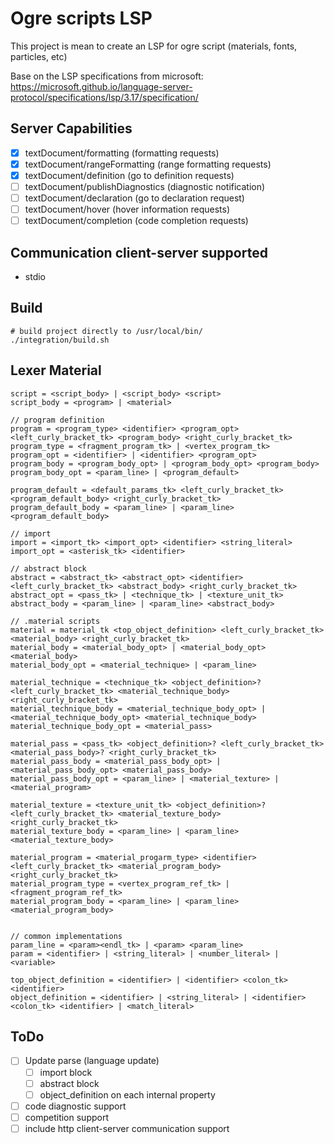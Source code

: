 # Ogre scripts LSP

This project is mean to create an LSP for ogre script (materials, fonts, particles, etc)

Base on the LSP specifications from microsoft: https://microsoft.github.io/language-server-protocol/specifications/lsp/3.17/specification/

## Server Capabilities

- [x] textDocument/formatting (formatting requests)
- [x] textDocument/rangeFormatting (range formatting requests)
- [x] textDocument/definition (go to definition requests)
- [ ] textDocument/publishDiagnostics (diagnostic notification)
- [ ] textDocument/declaration (go to declaration request)
- [ ] textDocument/hover (hover information requests)
- [ ] textDocument/completion (code completion requests)

## Communication client-server supported

- stdio

## Build

```
# build project directly to /usr/local/bin/
./integration/build.sh
```

## Lexer Material

```
script = <script_body> | <script_body> <script>
script_body = <program> | <material>

// program definition
program = <program_type> <identifier> <program_opt> <left_curly_bracket_tk> <program_body> <right_curly_bracket_tk>
program_type = <fragment_program_tk> | <vertex_program_tk>
program_opt = <identifier> | <identifier> <program_opt>
program_body = <program_body_opt> | <program_body_opt> <program_body>
program_body_opt = <param_line> | <program_default>

program_default = <default_params_tk> <left_curly_bracket_tk> <program_default_body> <right_curly_bracket_tk>
program_default_body = <param_line> | <param_line> <program_default_body>

// import
import = <import_tk> <import_opt> <identifier> <string_literal>
import_opt = <asterisk_tk> <identifier>

// abstract block
abstract = <abstract_tk> <abstract_opt> <identifier> <left_curly_bracket_tk> <abstract_body> <right_curly_bracket_tk>
abstract_opt = <pass_tk> | <technique_tk> | <texture_unit_tk>
abstract_body = <param_line> | <param_line> <abstract_body>

// .material scripts
material = material_tk <top_object_definition> <left_curly_bracket_tk> <material_body> <right_curly_bracket_tk>
material_body = <material_body_opt> | <material_body_opt> <material_body>
material_body_opt = <material_technique> | <param_line>

material_technique = <technique_tk> <object_definition>? <left_curly_bracket_tk> <material_technique_body> <right_curly_bracket_tk>
material_technique_body = <material_technique_body_opt> | <material_technique_body_opt> <material_technique_body>
material_technique_body_opt = <material_pass>

material_pass = <pass_tk> <object_definition>? <left_curly_bracket_tk> <material_pass_body>? <right_curly_bracket_tk>
material_pass_body = <material_pass_body_opt> | <material_pass_body_opt> <material_pass_body>
material_pass_body_opt = <param_line> | <material_texture> | <material_program>

material_texture = <texture_unit_tk> <object_definition>? <left_curly_bracket_tk> <material_texture_body> <right_curly_bracket_tk>
material_texture_body = <param_line> | <param_line> <material_texture_body>

material_program = <material_progarm_type> <identifier> <left_curly_bracket_tk> <material_program_body> <right_curly_bracket_tk>
material_program_type = <vertex_program_ref_tk> | <fragment_program_ref_tk>
material_program_body = <param_line> | <param_line> <material_program_body>


// common implementations
param_line = <param><endl_tk> | <param> <param_line>
param = <identifier> | <string_literal> | <number_literal> | <variable>

top_object_definition = <identifier> | <identifier> <colon_tk> <identifier>
object_definition = <identifier> | <string_literal> | <identifier> <colon_tk> <identifier> | <match_literal>
```

## ToDo

- [ ] Update parse (language update)
  - [ ] import block
  - [ ] abstract block
  - [ ] object_definition on each internal property
- [ ] code diagnostic support
- [ ] competition support
- [ ] include http client-server communication support
